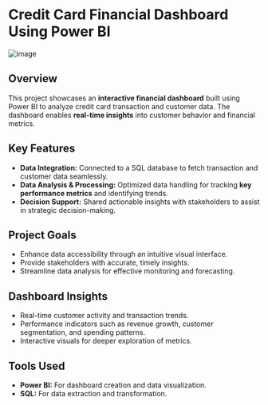 # Credit Card Financial Dashboard Using **Power BI**

![image](https://github.com/user-attachments/assets/56c3c27b-82c2-4897-8be7-efb750ed16c5)


## Overview  
This project showcases an **interactive financial dashboard** built using Power BI to analyze credit card transaction and customer data. The dashboard enables **real-time insights** into customer behavior and financial metrics.  

## Key Features  
- **Data Integration:** Connected to a SQL database to fetch transaction and customer data seamlessly.  
- **Data Analysis & Processing:** Optimized data handling for tracking **key performance metrics** and identifying trends.  
- **Decision Support:** Shared actionable insights with stakeholders to assist in strategic decision-making.  

## Project Goals  
- Enhance data accessibility through an intuitive visual interface.  
- Provide stakeholders with accurate, timely insights.  
- Streamline data analysis for effective monitoring and forecasting.  

## Dashboard Insights  
- Real-time customer activity and transaction trends.  
- Performance indicators such as revenue growth, customer segmentation, and spending patterns.  
- Interactive visuals for deeper exploration of metrics.  

## Tools Used  
- **Power BI:** For dashboard creation and data visualization.  
- **SQL:** For data extraction and transformation.  
